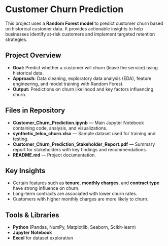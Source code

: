 # Customer Churn Prediction

This project uses a **Random Forest model** to predict customer churn based on historical customer data. It provides actionable insights to help businesses identify at-risk customers and implement targeted retention strategies.

## Project Overview
- **Goal:** Predict whether a customer will churn (leave the service) using historical data.
- **Approach:** Data cleaning, exploratory data analysis (EDA), feature engineering, and model training with Random Forest.
- **Output:** Predictions on churn likelihood and key factors influencing churn.

## Files in Repository
- **Customer_Churn_Prediction.ipynb** — Main Jupyter Notebook containing code, analysis, and visualizations.
- **synthetic_telco_churn.xlsx** — Sample dataset used for training and testing.
- **Customer_Churn_Prediction_Stakeholder_Report.pdf** — Summary report for stakeholders with key findings and recommendations.
- **README.md** — Project documentation.

## Key Insights
- Certain features such as **tenure**, **monthly charges**, and **contract type** have strong influence on churn.
- Long-term contracts are associated with lower churn rates.
- Customers with higher monthly charges are more likely to churn.

## Tools & Libraries
- **Python** (Pandas, NumPy, Matplotlib, Seaborn, Scikit-learn)
- **Jupyter Notebook**
- **Excel** for dataset exploration
